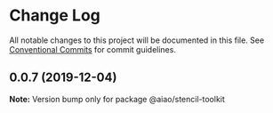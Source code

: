# Change Log

All notable changes to this project will be documented in this file. See [Conventional Commits](https://conventionalcommits.org) for commit guidelines.

## 0.0.7 (2019-12-04)

**Note:** Version bump only for package @aiao/stencil-toolkit
